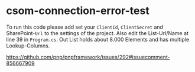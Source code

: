 # csom-connection-error-test

To run this code please add set your ``ClientId``,  ``ClientSecret`` and SharePoint-``Url`` to the settings of the project.
Also edit the List-Url/Name at line 39 in ``Program.cs``. Out List holds about 8.000 Elements and has multiple Lookup-Columns.

https://github.com/pnp/pnpframework/issues/292#issuecomment-856667909
